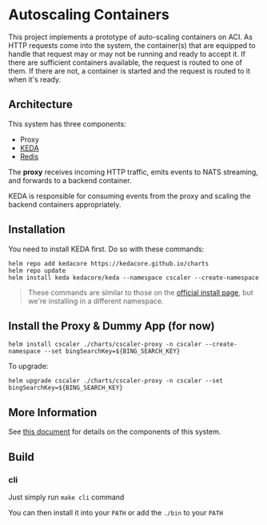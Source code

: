 # Autoscaling Containers

This project implements a prototype of auto-scaling containers on ACI. As HTTP requests come into the system, the container(s) that are equipped to handle that request may or may not be running and ready to accept it. If there are sufficient containers available, the request is routed to one of them.  If there are not, a container is started and the request is routed to it when it's ready.

## Architecture

This system has three components:

- Proxy
- [KEDA](https://keda.sh)
- [Redis](https://redis.io)

The **proxy** receives incoming HTTP traffic, emits events to NATS streaming, and forwards to a backend container.

KEDA is responsible for consuming events from the proxy and scaling the backend containers appropriately.

## Installation

You need to install KEDA first. Do so with these commands:

```shell
helm repo add kedacore https://kedacore.github.io/charts
helm repo update
helm install keda kedacore/keda --namespace cscaler --create-namespace
```

>These commands are similar to those on the [official install page](https://keda.sh/docs/1.5/deploy/#helm), but we're installing in a different namespace.

## Install the Proxy & Dummy App (for now)


```shell
helm install cscaler ./charts/cscaler-proxy -n cscaler --create-namespace --set bingSearchKey=${BING_SEARCH_KEY}
```

To upgrade:

```shell
helm upgrade cscaler ./charts/cscaler-proxy -n cscaler --set bingSearchKey=${BING_SEARCH_KEY}
```

## More Information

See [this document](./docs/COMPONENTS.md) for details on the components of this system.

## Build

### cli

Just simply run ```make cli``` command

You can then install it into your ```PATH``` or add the ```./bin``` to your ```PATH```
